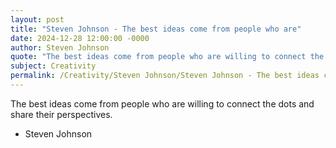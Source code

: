 ```yaml
---
layout: post
title: "Steven Johnson - The best ideas come from people who are"
date: 2024-12-28 12:00:00 -0000
author: Steven Johnson
quote: "The best ideas come from people who are willing to connect the dots and share their perspectives."
subject: Creativity
permalink: /Creativity/Steven Johnson/Steven Johnson - The best ideas come from people who are
---
```


The best ideas come from people who are willing to connect the dots and share their perspectives.

- Steven Johnson
